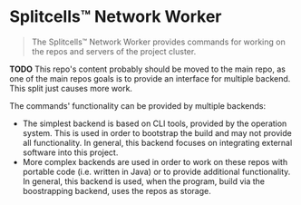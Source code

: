 # Splitcells™ Network Worker

> The Splitcells™ Network Worker provides commands for working on the repos and servers of the project cluster.

**TODO** This repo's content probably should be moved to the main repo,
as one of the main repos goals is to provide an interface for multiple backend.
This split just causes more work.

The commands' functionality can be provided by multiple backends:
* The simplest backend is based on CLI tools, provided by the operation system.
  This is used in order to bootstrap the build and may not provide all functionality.
  In general, this backend focuses on integrating external software into this project.
* More complex backends are used in order to work on these repos with portable code (i.e. written in Java) or
  to provide additional functionality.
  In general, this backend is used, when the program, build via the boostrapping backend,
  uses the repos as storage.